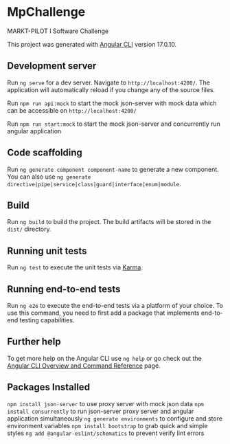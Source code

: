# MpChallenge
MARKT-PILOT I Software Challenge

This project was generated with [Angular CLI](https://github.com/angular/angular-cli) version 17.0.10.

## Development server

Run `ng serve` for a dev server. Navigate to `http://localhost:4200/`. The application will automatically reload if you change any of the source files.

Run `npm run api:mock` to start the mock json-server with mock data which can be accessible on `http://localhost:4200/`

Run `npm run start:mock` to start the mock json-server and concurrently run angular application

## Code scaffolding

Run `ng generate component component-name` to generate a new component. You can also use `ng generate directive|pipe|service|class|guard|interface|enum|module`.

## Build

Run `ng build` to build the project. The build artifacts will be stored in the `dist/` directory.

## Running unit tests

Run `ng test` to execute the unit tests via [Karma](https://karma-runner.github.io).

## Running end-to-end tests

Run `ng e2e` to execute the end-to-end tests via a platform of your choice. To use this command, you need to first add a package that implements end-to-end testing capabilities.

## Further help

To get more help on the Angular CLI use `ng help` or go check out the [Angular CLI Overview and Command Reference](https://angular.io/cli) page.

## Packages Installed

`npm install json-server` to use proxy server with mock json data
`npm install consurrently` to run json-server proxy server and angular application simultaneously
`ng generate environments` to configure and store environment variables
`npm install bootstrap` to grab quick and simple styles
`ng add @angular-eslint/schematics` to prevent verify lint errors